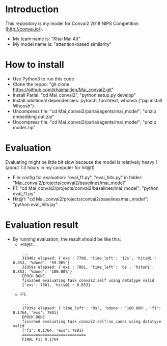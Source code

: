 # Introduction

This repository is my model for Convai2 2018 NIPS Competition (http://convai.io/). 
- My team name is: "Khai Mai Alt"
- My model name is: "attention-based similarity"

# How to install
- Use Python3 to run this code
- Clone the reppo: "git clone https://github.com/khaimaitien/Mai_convai2.git"
- Install Parlai: "cd Mai_convai2", "python setup.py develop"
- Install additional dependencies: pytorch, torchtext, whoosh ("pip install Whoosh")
- Uncompress file: "cd Mai_convai2/parlai/agents/mai_model"; "unzip embedding.out.zip" 
- Uncompress file: "cd Mai_convai2/parlai/agents/mai_model"; "unzip model.zip"

# Evaluation
Evaluating might be little bit slow because the model is relatively heavy ! (about 7.3 hours in my computer for hit@1)
- File config for evaluation: "eval_f1.py", "eval_hits.py" in folder: "Mai_convai2/projects/convai2/baselines/mai_model"
- F1: "cd Mai_convai2/projects/convai2/baselines/mai_model"; "python eval_f1.py"
- Hit@1: "cd Mai_convai2/projects/convai2/baselines/mai_model"; "python eval_hits.py"

# Evaluation result
- By running evaluation, the result should be like this:
    - Hit@1: 
    ``` 
        ...
        31946s elapsed: {'exs': 7798, 'time_left': '12s', 'hits@1': 0.853, '%done': '99.96%'}
        31959s elapsed: {'exs': 7801, 'time_left': '0s', 'hits@1': 0.853, '%done': '100.00%'}
        EPOCH DONE
        finished evaluating task convai2:self using datatype valid
        {'exs': 7801, 'hits@1': 0.853} 
    ```
    - F1: 
    ```
        ...
        17939s elapsed: {'time_left': '0s', '%done': '100.00%', 'f1': 0.1764, 'exs': 7801}
        EPOCH DONE
        finished evaluating task convai2:self:no_cands using datatype valid
        {'f1': 0.1764, 'exs': 7801}
        ============================
        FINAL F1: 0.1764
    ```